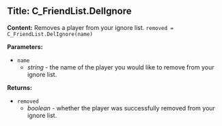 ## Title: C_FriendList.DelIgnore

**Content:**
Removes a player from your ignore list.
`removed = C_FriendList.DelIgnore(name)`

**Parameters:**
- `name`
  - *string* - the name of the player you would like to remove from your ignore list.

**Returns:**
- `removed`
  - *boolean* - whether the player was successfully removed from your ignore list.